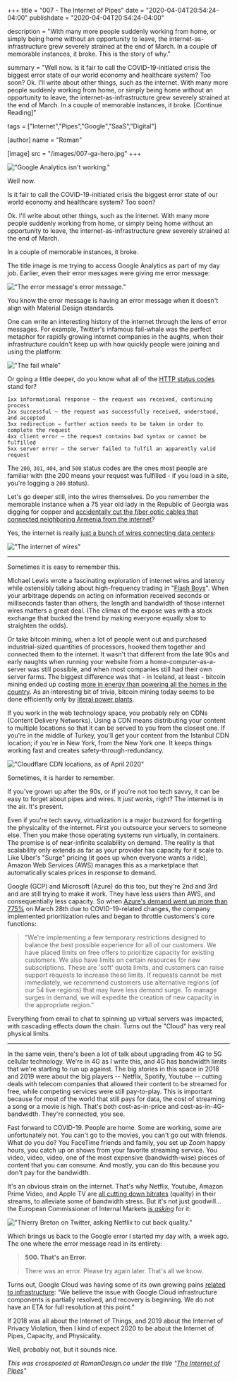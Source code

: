 +++
title = "007 - The Internet of Pipes"
date = "2020-04-04T20:54:24-04:00"
publishdate = "2020-04-04T20:54:24-04:00"

description = "With many more people suddenly working from home, or simply being home without an opportunity to leave, the internet-as-infrastructure grew severely strained at the end of March. In a couple of memorable instances, it broke. This is the story of why."

summary = "Well now. Is it fair to call the COVID-19-initiated crisis the biggest error state of our world economy and healthcare system? Too soon? Ok. I'll write about other things, such as the internet. With many more people suddenly working from home, or simply being home without an opportunity to leave, the internet-as-infrastructure grew severely strained at the end of March. In a couple of memorable instances, it broke. [Continue Reading]"

tags = ["Internet","Pipes","Google","SaaS","Digital"]

[author]
    name = "Roman"

[image]
    src = "/images/007-ga-hero.jpg"
+++

!["Google Analytics isn't working."](/images/007-ga-error2.jpg)

Well now. 

Is it fair to call the COVID-19-initiated crisis the biggest error state of our world economy and healthcare system? Too soon? 

Ok. I'll write about other things, such as the internet. With many more people suddenly working from home, or simply being home without an opportunity to leave, the internet-as-infrastructure grew severely strained at the end of March. 

In a couple of memorable instances, it broke. 

The title image is me trying to access Google Analytics as part of my day job. Earlier, even their error messages were giving me error message: 

!["The error message's error message."](/images/007-ga-error.jpg)

You know the error message is having an error message when it doesn't align with Material Design standards. 

One can write an interesting history of the internet through the lens of error messages. For example, Twitter's infamous fail-whale was the perfect metaphor for rapidly growing internet companies in the aughts, when their infrastructure couldn't keep up with how quickly people were joining and using the platform:

!["The fail whale"](/images/007-twitter-fail-whale.jpg)

Or going a little deeper, do you know what all of the [HTTP status codes](https://en.wikipedia.org/wiki/List_of_HTTP_status_codes) stand for? 

```
1xx informational response – the request was received, continuing process
2xx successful – the request was successfully received, understood, and accepted
3xx redirection – further action needs to be taken in order to complete the request
4xx client error – the request contains bad syntax or cannot be fulfilled
5xx server error – the server failed to fulfil an apparently valid request
```

The `200`, `301`, `404`, and `500` status codes are the ones most people are familiar with (the 200 means your request was fulfilled - if you load in a site, you're logging a `200` status).

Let's go deeper still, into the wires themselves. Do you remember the memorable instance when a 75 year old lady in the Republic of Georgia was digging for copper and [accidentally cut the fiber optic cables that connected neighboring Armenia from the internet](https://www.bbc.co.uk/news/world-europe-12985082)?

Yes, the internet is really [just a bunch of wires connecting data centers](https://www.submarinecablemap.com):

!["The internet of wires"](/images/007-internet-of-wires.jpg)

---

Sometimes it is easy to remember this.

Michael Lewis wrote a fascinating exploration of internet wires and latency while ostensibly talking about high-frequency trading in "[Flash Boys](https://www.amazon.com/Flash-Boys-Wall-Street-Revolt/dp/0393351599)". When your arbitrage depends on acting on information received seconds or milliseconds faster than others, the length and bandwidth of those internet wires matters a great deal. (The climax of the expose was with a stock exchange that bucked the trend by making everyone equally _slow_ to straighten the odds).

Or take bitcoin mining, when a lot of people went out and purchased industrial-sized quantities of processors, hooked them together and connected them to the internet. It wasn't that different from the late 90s and early naughts when running your website from a home-computer-as-a-server was still possible, and when most companies still had their own server farms. The biggest difference was that - in Iceland, at least - bitcoin mining ended up costing [more in energy than powering all the homes in the country](https://fortune.com/2018/02/13/iceland-bitcoin-mining-electricity/). As an interesting bit of trivia, bitcoin mining today seems to be done efficiently only by [literal power plants](https://www.coindesk.com/a-new-york-power-plant-is-mining-50k-worth-of-bitcoin-a-day). 

If you work in the web technology space, you probably rely on CDNs (Content Delivery Networks). Using a CDN means distributing your content to multiple locations so that it can be served to you from the closest one. If you're in the middle of Turkey, you'll get your content from the Istanbul CDN location; if you're in New York, from the New York one. It keeps things working fast and creates safety-through-redundancy.

!["Cloudflare CDN locations, as of April 2020"](/images/007-cloudflare.jpg)

Sometimes, it is harder to remember. 

If you've grown up after the 90s, or if you're not too tech savvy, it can be easy to forget about pipes and wires. It _just works_, right? The internet is in the air. It's present. 

Even if you're tech savvy, virtualization is a major buzzword for forgetting the physicality of the internet. First you outsource your servers to someone else. Then you make those operating systems run virtually, in containers. The promise is of near-infinite scalability on demand. The reality is that scalability only extends as far as your provider has capacity for it scale to. Like Uber's "Surge" pricing (it goes up when everyone wants a ride), Amazon Web Services (AWS) manages this as a marketplace that automatically scales prices in response to demand. 

Google (GCP) and Microsoft (Azure) do this too, but they're 2nd and 3rd and are still trying to make it work. They have less users than AWS, and consequentially less capacity. So when [Azure's demand went up more than 775%](https://www.zdnet.com/article/microsoft-cloud-services-demand-up-775-percent-prioritization-rules-in-place-due-to-covid-19/) on March 28th due to COVID-19-related changes, the company implemented prioritization rules and began to throttle customers's core functions:

> "We're implementing a few temporary restrictions designed to balance the best possible experience for all of our customers. We have placed limits on free offers to prioritize capacity for existing customers. We also have limits on certain resources for new subscriptions. These are 'soft' quota limits, and customers can raise support requests to increase these limits. If requests cannot be met immediately, we recommend customers use alternative regions (of our 54 live regions) that may have less demand surge. To manage surges in demand, we will expedite the creation of new capacity in the appropriate region."

Everything from email to chat to spinning up virtual servers was impacted, with cascading effects down the chain. Turns out the "Cloud" has very real physical limits.

---

In the same vein, there's been a lot of talk about upgrading from 4G to 5G cellular technology. We're in 4G as I write this, and 4G has bandwidth limits that we're starting to run up against. The big stories in this space in 2018 and 2019 were about the big players -- Netflix, Spotify, Youtube -- cutting deals with telecom companies that allowed their content to be streamed for free, while competing services were still pay-to-play. This is important because for most of the world that still pays for data, the cost of streaming a song or a movie is high. That's both cost-as-in-price and cost-as-in-4G-bandwidth. They're connected, you see. 

Fast forward to COVID-19. People are home. Some are working, some are unfortunately not. You can't go to the movies, you can't go out with friends. What do you do? You FaceTime friends and family, you set up Zoom happy hours, you catch up on shows from your favorite streaming service. You video, video, video, one of the most expensive (bandwidth-wise) pieces of content that you can consume. And mostly, you can do this because you don't pay for the bandwidth. 

It's an obvious strain on the internet. That's why Netflix, Youtube, Amazon Prime Video, and Apple TV are [all cutting down bitrates](https://www.cnet.com/news/netflix-amazon-prime-video-apple-youtube-asked-to-slow-down-streaming-so-internet-doesnt-overload/) (quality) in their streams, to alleviate some of bandwidth stress. But it's not just goodwill... the European Commissioner of Internal Markets [is _asking_](https://twitter.com/ThierryBreton/status/1240353171748331523?ref_src=twsrc%5Etfw%7Ctwcamp%5Etweetembed%7Ctwterm%5E1240353171748331523&ref_url=https%3A%2F%2Fwww.cnet.com%2Fnews%2Fnetflix-amazon-prime-video-apple-youtube-asked-to-slow-down-streaming-so-internet-doesnt-overload%2F) for it: 

!["Thierry Breton on Twitter, asking Netflix to cut back quality."](/images/007-eu-netflix.jpg)

Which brings us back to the Google error I started my day with, a week ago. The one where the error message read in its entirety:

> **500. That's an Error.**

> There was an error. Please try again later. That's all we know.

Turns out, Google Cloud was having some of its own growing pains [related to infrastructure](https://www.crn.com/news/cloud/google-cloud-outage-attributed-to-infrastructure-components-issues): “We believe the issue with Google Cloud infrastructure components is partially resolved, and recovery is beginning. We do not have an ETA for full resolution at this point.” 

If 2018 was all about the Internet of Things, and 2019 about the Internet of Privacy Violation, then I kind of expect 2020 to be about the Internet of Pipes, Capacity, and Physicality. 

Well, probably not, but it sounds nice.

_This was crossposted at RomanDesign.co under the title "[The Internet of Pipes](https://romandesign.co/the-internet-of-pipes/)"_




